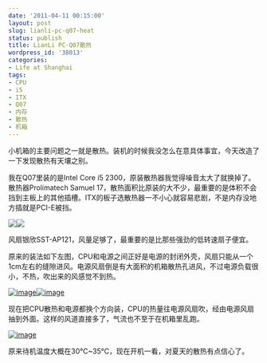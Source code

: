 ```yaml
---
date: '2011-04-11 00:15:00'
layout: post
slug: lianli-pc-q07-heat
status: publish
title: LianLi PC-Q07散热
wordpress_id: '38013'
categories:
- Life at Shanghai
tags:
- CPU
- i5
- ITX
- Q07
- 内存
- 散热
- 机箱
---
```


小机箱的主要问题之一就是散热。装机的时候我没怎么在意具体事宜，今天改造了一下发现散热有天壤之别。

我在Q07里装的是Intel Core i5 2300，原装散热器我觉得噪音太大了就换掉了。散热器Prolimatech Samuel 17，散热面积比原装的大不少，最重要的是体积不会挡到主板上的其他插槽。ITX的板子选散热器一不小心就容易悲剧，不是内存没地方插就是PCI-E被挡。

![](http://img02.taobaocdn.com/bao/uploaded/i2/T1cjXOXeJoXXaL4Kw4_052519.jpg_310x310.jpg)![](http://2f.zol-img.com.cn/product/46_280x210/113/ce5mCaQqHTa.jpg)

风扇银欣SST-AP121，风量足够了，最重要的是比那些强劲的低转速扇子便宜。

原来的装法如下左图，CPU和电源之间正好是电源的封闭外壳，风扇只能从一个1cm左右的缝隙进风。电源风扇倒是有大面积的机箱散热孔进风，不过电源负载很小，不热，吹出来的风感觉不到热。

[![image](http://dl.dropbox.com/u/5249413/blog_images/2011/04/image_thumb.png)](http://dl.dropbox.com/u/5249413/blog_images/2011/04/image.png)[![image](http://dl.dropbox.com/u/5249413/blog_images/2011/04/image_thumb1.png)](http://dl.dropbox.com/u/5249413/blog_images/2011/04/image1.png)

现在把CPU散热和电源都换个方向装，CPU的热量往电源风扇吹，经由电源风扇抽到外面。这样的风道直接多了，气流也不至于在机箱里乱跑。

[![image](http://dl.dropbox.com/u/5249413/blog_images/2011/04/image_thumb2.png)](http://dl.dropbox.com/u/5249413/blog_images/2011/04/image2.png)

原来待机温度大概在30℃~35℃，现在开机一看，对夏天的散热有点信心了。
